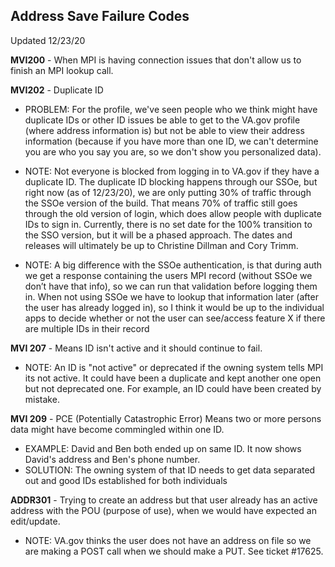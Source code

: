 ## Address Save Failure Codes

Updated 12/23/20

**MVI200** - When MPI is having connection issues that don't allow us to finish an MPI lookup call.

**MVI202** - Duplicate ID
- PROBLEM: For the profile, we've seen people who we think might have duplicate IDs or other ID issues be able to get to the VA.gov profile (where address information is) but not be able to view their address information (because if you have more than one ID, we can't determine you are who you say you are, so we don't show you personalized data). 

- NOTE:  Not everyone is blocked from logging in to VA.gov if they have a duplicate ID. The duplicate ID blocking happens through our SSOe, but right now (as of 12/23/20), we are only putting 30% of traffic through the SSOe version of the build. That means 70% of traffic still goes through the old version of login, which does allow people with duplicate IDs to sign in. Currently, there is no set date for the 100% transition to the SSO version, but it will be a phased approach. The dates and releases will ultimately be up to Christine Dillman and Cory Trimm.

- NOTE: A big difference with the SSOe authentication, is that during auth we get a response containing the users MPI record (without SSOe we don’t have that info), so we can run that validation before logging them in.   When not using SSOe we have to lookup that information later (after the user has already logged in), so I think it would be up to the individual apps to decide whether or not the user can see/access feature X if there are multiple IDs in their record

**MVI 207** - Means ID isn't active and it should continue to fail.
- NOTE: An ID is "not active" or deprecated if the owning system tells MPI its not active. It could have been a duplicate and kept another one open but not deprecated one.  For example, an ID could have been created by mistake.

**MVI 209** - PCE (Potentially Catastrophic Error) Means two or more persons data might have become commingled within one ID.  
- EXAMPLE: David and Ben both ended up on same ID.  It now shows David's address and Ben's phone number.  
- SOLUTION: The owning system of that ID needs to get data separated out and good IDs established for both individuals

**ADDR301** - Trying to create an address but that user already has an active address with the POU (purpose of use), when we would have expected an edit/update. 
- NOTE: VA.gov thinks the user does not have an address on file so we are making a POST call when we should make a PUT. See ticket #17625. 
